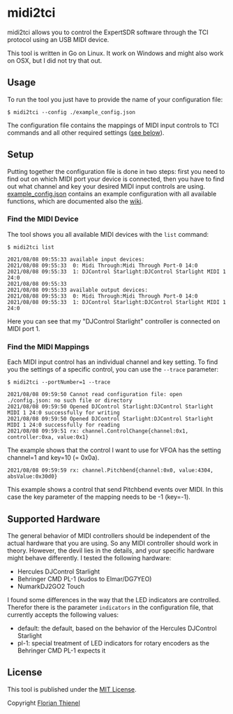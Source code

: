 # midi2tci

midi2tci allows you to control the ExpertSDR software through the TCI protocol using an USB MIDI device.

This tool is written in Go on Linux. It work on Windows and might also work on OSX, but I did not try that out.

## Usage

To run the tool you just have to provide the name of your configuration file:

```
$ midi2tci --config ./example_config.json
```

The configuration file contains the mappings of MIDI input controls to TCI commands and all other required settings ([see below](#setup)).

## Setup

Putting together the configuration file is done in two steps: first you need to find out on which MIDI port your device is connected, then you have to find out what channel and key your desired MIDI input controls are using. [example_config.json](./example_config.json) contains an example configuration with all available functions, which are documented also the [wiki](https://github.com/ftl/midi2tci/wiki/Functions).

### Find the MIDI Device

The tool shows you all available MIDI devices with the `list` command:

```
$ midi2tci list

2021/08/08 09:55:33 available input devices:
2021/08/08 09:55:33  0: Midi Through:Midi Through Port-0 14:0
2021/08/08 09:55:33  1: DJControl Starlight:DJControl Starlight MIDI 1 24:0
2021/08/08 09:55:33 
2021/08/08 09:55:33 available output devices:
2021/08/08 09:55:33  0: Midi Through:Midi Through Port-0 14:0
2021/08/08 09:55:33  1: DJControl Starlight:DJControl Starlight MIDI 1 24:0

```

Here you can see that my "DJControl Starlight" controller is connected on MIDI port 1.

### Find the MIDI Mappings

Each MIDI input control has an individual channel and key setting. To find you the settings of a specific control, you can use the `--trace` parameter:

```
$ midi2tci --portNumber=1 --trace

2021/08/08 09:59:50 Cannot read configuration file: open ./config.json: no such file or directory
2021/08/08 09:59:50 Opened DJControl Starlight:DJControl Starlight MIDI 1 24:0 successfully for writing
2021/08/08 09:59:50 Opened DJControl Starlight:DJControl Starlight MIDI 1 24:0 successfully for reading
2021/08/08 09:59:51 rx: channel.ControlChange{channel:0x1, controller:0xa, value:0x1}
```

The example shows that the control I want to use for VFOA has the setting channel=1 and key=10 (= 0x0a). 

```
2021/08/08 09:59:59 rx: channel.Pitchbend{channel:0x0, value:4304, absValue:0x30d0}
```

This example shows a control that send Pitchbend events over MIDI. In this case the key parameter of the mapping needs to be -1 (key=-1).

## Supported Hardware

The general behavior of MIDI controllers should be independent of the actual hardware that you are using. So any MIDI controller should work in theory. However, the devil lies in the details, and your specific hardware might behave differently. I tested the following hardware:

* Hercules DJControl Starlight
* Behringer CMD PL-1 (kudos to Elmar/DG7YEO)
* NumarkDJ2GO2 Touch  

I found some differences in the way that the LED indicators are controlled. Therefor there is the parameter `indicators` in the configuration file, that currently accepts the following values:

* default: the default, based on the behavior of the Hercules DJControl Starlight
* pl-1: special treatment of LED indicators for rotary encoders as the Behringer CMD PL-1 expects it

## License

This tool is published under the [MIT License](https://www.tldrlegal.com/l/mit).

Copyright [Florian Thienel](http://thecodingflow.com/)
